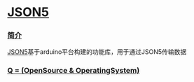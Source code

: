 ﻿# [JSON5](https://github.com/OS-Q/D120)

### [简介](https://github.com/OS-Q/D120/wiki)

[JSON5](https://github.com/OS-Q/D120)基于arduino平台构建的功能库，用于通过JSON5传输数据

### [Q = (OpenSource & OperatingSystem) ](http://www.OS-Q.com)


